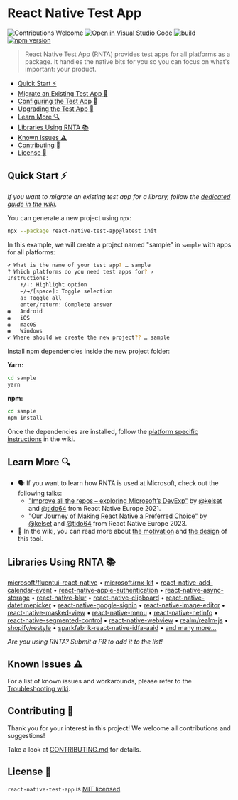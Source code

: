 # React Native Test App

![Contributions Welcome](https://img.shields.io/badge/contributions-welcome-brightgreen)
[![Open in Visual Studio Code](https://img.shields.io/static/v1?logo=visualstudiocode&label=&message=Open%20in%20Visual%20Studio%20Code&color=007acc&labelColor=444444&logoColor=007acc)](https://vscode.dev/github/microsoft/react-native-test-app)
[![build](https://github.com/microsoft/react-native-test-app/actions/workflows/build.yml/badge.svg?event=push)](https://github.com/microsoft/react-native-test-app/actions/workflows/build.yml)
[![npm version](https://img.shields.io/npm/v/react-native-test-app)](https://www.npmjs.com/package/react-native-test-app)

> React Native Test App (RNTA) provides test apps for all platforms as a
> package. It handles the native bits for you so you can focus on what's
> important: your product.

- [Quick Start ⚡](#quick-start-)
- [Migrate an Existing Test App 📖](https://github.com/microsoft/react-native-test-app/wiki/Migrate-an-Existing-Test-App)
- [Configuring the Test App 📖](https://github.com/microsoft/react-native-test-app/wiki/Manifest-%28app.json%29)
- [Upgrading the Test App 📖](https://github.com/microsoft/react-native-test-app/wiki/Upgrading)
- [Learn More 🔍](#learn-more-)
- [Libraries Using RNTA 📚](#libraries-using-rnta-)
- [Known Issues ⚠️](#known-issues-️)
- [Contributing 🤝](#contributing-)
- [License 📝](#license-)

## Quick Start ⚡

_If you want to migrate an existing test app for a library, follow the
[dedicated guide in the wiki](https://github.com/microsoft/react-native-test-app/wiki/Migrate-an-Existing-Test-App)._

You can generate a new project using `npx`:

```sh
npx --package react-native-test-app@latest init
```

In this example, we will create a project named "sample" in `sample` with apps
for all platforms:

```sh
✔ What is the name of your test app? … sample
? Which platforms do you need test apps for? ›
Instructions:
    ↑/↓: Highlight option
    ←/→/[space]: Toggle selection
    a: Toggle all
    enter/return: Complete answer
◉   Android
◉   iOS
◉   macOS
◉   Windows
✔ Where should we create the new project?? … sample
```

Install npm dependencies inside the new project folder:

**Yarn:**

```sh
cd sample
yarn
```

**npm:**

```sh
cd sample
npm install
```

Once the dependencies are installed, follow the
[platform specific instructions](https://github.com/microsoft/react-native-test-app/wiki/Quick-Start#platform-specific-instructions)
in the wiki.

## Learn More 🔍

- 🗣️ If you want to learn how RNTA is used at Microsoft, check out the following
  talks:
  - ["Improve all the repos – exploring Microsoft’s DevExp"](https://youtu.be/DAEnPV78rQc)
    by [@kelset](https://github.com/kelset) and
    [@tido64](https://github.com/tido64) from React Native Europe 2021.
  - ["Our Journey of Making React Native a Preferred Choice"](https://www.youtube.com/watch?v=PYMMxfttOug)
    by [@kelset](https://github.com/kelset) and
    [@tido64](https://github.com/tido64) from React Native Europe 2023.
- 📖 In the wiki, you can read more about
  [the motivation](https://github.com/microsoft/react-native-test-app/wiki#motivation)
  and
  [the design](https://github.com/microsoft/react-native-test-app/wiki/Design)
  of this tool.

## Libraries Using RNTA 📚

<!-- prettier-ignore -->
[microsoft/fluentui-react-native](https://github.com/microsoft/fluentui-react-native)
&bull; [microsoft/rnx-kit](https://github.com/microsoft/rnx-kit)
&bull; [react-native-add-calendar-event](https://github.com/vonovak/react-native-add-calendar-event)
&bull; [react-native-apple-authentication](https://github.com/invertase/react-native-apple-authentication)
&bull; [react-native-async-storage](https://github.com/react-native-async-storage/async-storage)
&bull; [react-native-blur](https://github.com/Kureev/react-native-blur)
&bull; [react-native-clipboard](https://github.com/react-native-clipboard/clipboard)
&bull; [react-native-datetimepicker](https://github.com/react-native-datetimepicker/datetimepicker)
&bull; [react-native-google-signin](https://github.com/react-native-google-signin/google-signin)
&bull; [react-native-image-editor](https://github.com/callstack/react-native-image-editor)
&bull; [react-native-masked-view](https://github.com/react-native-masked-view/masked-view)
&bull; [react-native-menu](https://github.com/react-native-menu/menu)
&bull; [react-native-netinfo](https://github.com/react-native-netinfo/react-native-netinfo)
&bull; [react-native-segmented-control](https://github.com/react-native-segmented-control/segmented-control)
&bull; [react-native-webview](https://github.com/react-native-webview/react-native-webview)
&bull; [realm/realm-js](https://github.com/realm/realm-js)
&bull; [shopify/restyle](https://github.com/Shopify/restyle)
&bull; [sparkfabrik-react-native-idfa-aaid](https://github.com/sparkfabrik/sparkfabrik-react-native-idfa-aaid)
&bull; [and many more…](https://github.com/microsoft/react-native-test-app/network/dependents)

_Are you using RNTA? Submit a PR to add it to the list!_

## Known Issues ⚠️

For a list of known issues and workarounds, please refer to the
[Troubleshooting wiki](https://github.com/microsoft/react-native-test-app/wiki/Troubleshooting).

## Contributing 🤝

Thank you for your interest in this project! We welcome all contributions and
suggestions!

Take a look at [CONTRIBUTING.md](CONTRIBUTING.md) for details.

## License 📝

`react-native-test-app` is [MIT licensed](./LICENSE).
